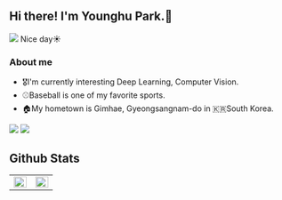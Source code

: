 
## Hi there! I'm Younghu Park.👋
<img src="https://img.shields.io/badge/Gmail-d14836?style=flat-square&logo=Gmail&logoColor=white&link=mailto:yh.park8742@gmail.com">
Nice day☀️

### About me
- 🎖I'm currently interesting Deep Learning, Computer Vision.
- ⚾️Baseball is one of my favorite sports.
- 🏠My hometown is Gimhae, Gyeongsangnam-do in 🇰🇷South Korea.




<div>
<img src="https://img.shields.io/badge/Python-3776AB?style=flat-square&logo=Python&logoColor=white">
<img src="https://img.shields.io/badge/C++-00599C?style=flat-square&logo=cplusplus&logoColor=white">
  
  
<br/>

## Github Stats
<table><tr><td valign="top" width="50%">

<img src="https://github-readme-stats.vercel.app/api?username=park-ing&hide=prs,contribs&hide_border=true" align="left" style="width: 100%" />

</td><td valign="top" width="50%">

<img src="https://github-readme-stats.vercel.app/api/top-langs/?username=park-ing&layout=compact&hide_border=true" align="left" style="width: 100%" />

</td></tr></table>  

<br/>  
  
<!--
**park-ing/park-ing** is a ✨ _special_ ✨ repository because its `README.md` (this file) appears on your GitHub profile.

Here are some ideas to get you started:

- 🔭 I’m currently working on 
- 🌱 I’m currently learning ...
- 👯 I’m looking to collaborate on ...
- 🤔 I’m looking for help with ...
- 💬 Ask me about 
- 📫 How to reach me: ...
- 😄 Pronouns: ...
- ⚡ Fun fact: ...
-->
  
